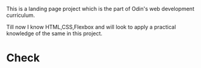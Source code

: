 This is a landing page project which is the part of Odin's web development curriculum.

Till now I know HTML,CSS,Flexbox and will look to apply a practical knowledge of the same in this project.

# Check
